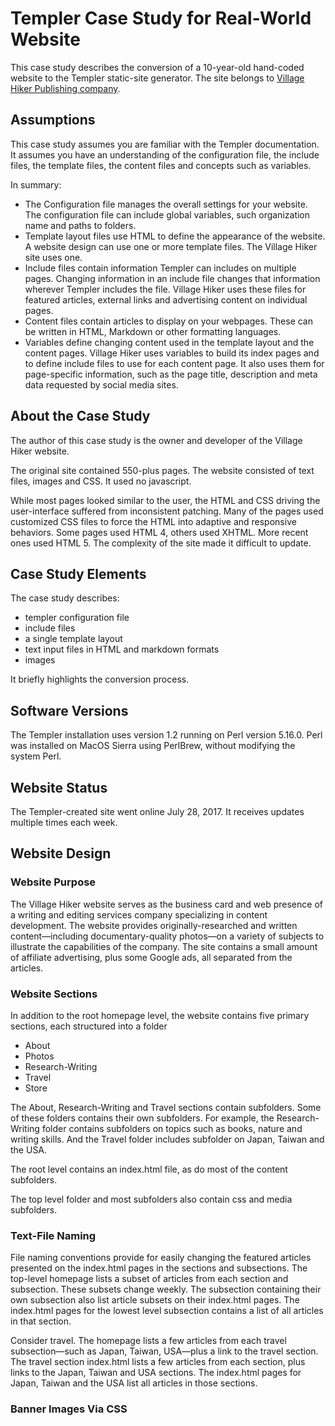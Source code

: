 # Templer Case Study for Real-World Website

This case study describes the conversion of a 10-year-old hand-coded website to the Templer static-site generator. The site belongs to [Village Hiker Publishing company](http://villagehiker.com).

## Assumptions

This case study assumes you are familiar with the Templer documentation. It assumes you have an understanding of the configuration file, the include files, the template files, the content files and concepts such as variables.

In summary:

* The Configuration file manages the overall settings for your website. The configuration file can include global variables, such organization name and paths to folders.
* Template layout files use HTML to define the appearance of the website. A website design can use one or more template files. The Village Hiker site uses one.
* Include files contain information Templer can includes on multiple pages. Changing information in an include file changes that information wherever Templer includes the file. Village Hiker uses these files for featured articles, external links and advertising content on individual pages.
* Content files contain articles to display on your webpages. These can be written in HTML, Markdown or other formatting languages.  
* Variables define changing content used in the template layout and the content pages. Village Hiker uses variables to build its index pages and to define include files to use for each content page. It also uses them for page-specific information, such as the page title, description and meta data requested by social media sites.

## About the Case Study

The author of this case study is the owner and developer of the Village Hiker website. 

The original site contained 550-plus pages. The website consisted of text files, images and CSS. It used no javascript.

While most pages looked similar to the user, the HTML and CSS driving the user-interface suffered from inconsistent patching. Many of the pages used customized CSS files to force the HTML into adaptive and responsive behaviors. Some pages used HTML 4, others used XHTML. More recent ones used HTML 5. The complexity of the site made it difficult to update.

## Case Study Elements

The case study describes:

* templer configuration file
* include files
* a single template layout
* text input files in HTML and markdown formats
* images

It briefly highlights the conversion process.

## Software Versions

The Templer installation uses version 1.2 running on Perl version 5.16.0. Perl was installed on MacOS Sierra using PerlBrew, without modifying the system Perl.

## Website Status

The Templer-created site went online July 28, 2017. It receives updates multiple times each week.

## Website Design

### Website Purpose

The Village Hiker website serves as the business card and web presence of a writing and editing services company specializing in content development. The website provides originally-researched and written content—including documentary-quality photos—on a variety of subjects to illustrate the capabilities of the company. The site contains a small amount of affiliate advertising, plus some Google ads, all separated from the articles.

### Website Sections

In addition to the root homepage level, the website contains five primary sections, each structured into a folder

* About
* Photos
* Research-Writing
* Travel
* Store

The About, Research-Writing and Travel sections contain subfolders. Some of these folders contains their own subfolders. For example, the Research-Writing folder contains subfolders on topics such as books, nature and writing skills. And the Travel folder includes subfolder on Japan, Taiwan and the USA. 

The root level contains an index.html file, as do most of the content subfolders.

The top level folder and most subfolders also contain css and media subfolders.

### Text-File Naming 

File naming conventions provide for easily changing the featured articles presented on the index.html pages in the sections and subsections. The top-level homepage lists a subset of articles from each section and subsection. These subsets change weekly. The subsection containing their own subsection also list article subsets on their index.html pages. The index.html pages for the lowest level subsection contains a list of all articles in that section. 

Consider travel. The homepage lists a few articles from each travel subsection—such as Japan, Taiwan, USA—plus a link to the travel section. The travel section index.html lists a few articles from each section, plus links to the Japan, Taiwan and USA sections. The index.html pages for Japan, Taiwan and the USA list all articles in those sections. 

### Banner Images Via CSS

